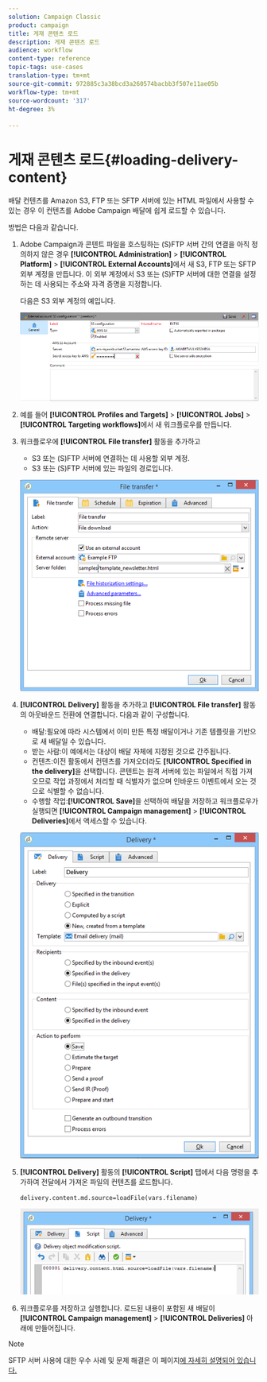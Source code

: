 ```yaml
---
solution: Campaign Classic
product: campaign
title: 게재 콘텐츠 로드
description: 게재 콘텐츠 로드
audience: workflow
content-type: reference
topic-tags: use-cases
translation-type: tm+mt
source-git-commit: 972885c3a38bcd3a260574bacbb3f507e11ae05b
workflow-type: tm+mt
source-wordcount: '317'
ht-degree: 3%

---
```



# 게재 콘텐츠 로드{#loading-delivery-content}

배달 컨텐츠를 Amazon S3, FTP 또는 SFTP 서버에 있는 HTML 파일에서 사용할 수 있는 경우 이 컨텐츠를 Adobe Campaign 배달에 쉽게 로드할 수 있습니다.

방법은 다음과 같습니다.

1. Adobe Campaign과 콘텐트 파일을 호스팅하는 (S)FTP 서버 간의 연결을 아직 정의하지 않은 경우 **[!UICONTROL Administration]** > **[!UICONTROL Platform]** > **[!UICONTROL External Accounts]**&#x200B;에서 새 S3, FTP 또는 SFTP 외부 계정을 만듭니다. 이 외부 계정에서 S3 또는 (S)FTP 서버에 대한 연결을 설정하는 데 사용되는 주소와 자격 증명을 지정합니다.

   다음은 S3 외부 계정의 예입니다.

   ![](assets/delivery_loadcontent_filetransfertexamples3.png)

1. 예를 들어 **[!UICONTROL Profiles and Targets]** > **[!UICONTROL Jobs]** > **[!UICONTROL Targeting workflows]**&#x200B;에서 새 워크플로우를 만듭니다.
1. 워크플로우에 **[!UICONTROL File transfer]** 활동을 추가하고

   * S3 또는 (S)FTP 서버에 연결하는 데 사용할 외부 계정.
   * S3 또는 (S)FTP 서버에 있는 파일의 경로입니다.

   ![](assets/delivery_loadcontent_filetransfertexample.png)

1. **[!UICONTROL Delivery]** 활동을 추가하고 **[!UICONTROL File transfer]** 활동의 아웃바운드 전환에 연결합니다. 다음과 같이 구성합니다.

   * 배달:필요에 따라 시스템에서 이미 만든 특정 배달이거나 기존 템플릿을 기반으로 새 배달일 수 있습니다.
   * 받는 사람:이 예에서는 대상이 배달 자체에 지정된 것으로 간주됩니다.
   * 컨텐츠:이전 활동에서 컨텐츠를 가져오더라도 **[!UICONTROL Specified in the delivery]**&#x200B;을 선택합니다. 콘텐트는 원격 서버에 있는 파일에서 직접 가져오므로 작업 과정에서 처리할 때 식별자가 없으며 인바운드 이벤트에서 오는 것으로 식별할 수 없습니다.
   * 수행할 작업:**[!UICONTROL Save]**&#x200B;을 선택하여 배달을 저장하고 워크플로우가 실행되면 **[!UICONTROL Campaign management]** > **[!UICONTROL Deliveries]**&#x200B;에서 액세스할 수 있습니다.

   ![](assets/delivery_loadcontent_activityexample.png)

1. **[!UICONTROL Delivery]** 활동의 **[!UICONTROL Script]** 탭에서 다음 명령을 추가하여 전달에서 가져온 파일의 컨텐츠를 로드합니다.

   ```
   delivery.content.md.source=loadFile(vars.filename)
   ```

   ![](assets/delivery_loadcontent_script.png)

1. 워크플로우를 저장하고 실행합니다. 로드된 내용이 포함된 새 배달이 **[!UICONTROL Campaign management]** > **[!UICONTROL Deliveries]** 아래에 만들어집니다.

>[!NOTE]
>
>SFTP 서버 사용에 대한 우수 사례 및 문제 해결은 이 페이지[에 자세히 설명되어 있습니다.](../../platform/using/sftp-server-usage.md)
